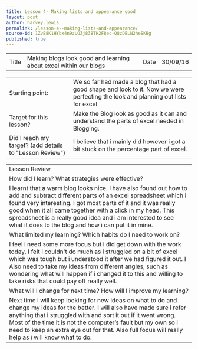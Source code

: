 ```yaml
---
title: Lesson 4- Making lists and appearance good
layout: post
author: harvey.lewis
permalink: /lesson-4--making-lists-and-appearance/
source-id: 1ZvB8K1HYbx4n9zUOZj838TH2F8ec-Q8zDBLN2heSKBg
published: true
---
```

<table>
  <tr>
    <td>Title</td>
    <td>Making blogs look good and learning about excel within our blogs</td>
    <td>Date</td>
    <td>30/09/16</td>
  </tr>
</table>


<table>
  <tr>
    <td>Starting point:</td>
    <td>We so far had made a blog that had a good shape and look to it. Now we were perfecting the look and planning out lists for excel</td>
  </tr>
  <tr>
    <td>Target for this lesson?</td>
    <td>Make the Blog look as good as it can and understand the parts of excel needed in Blogging. </td>
  </tr>
  <tr>
    <td>Did I reach my target? 
(add details to "Lesson Review")</td>
    <td> I believe that i mainly did however i got a bit stuck on the percentage part of excel.</td>
  </tr>
</table>


<table>
  <tr>
    <td>Lesson Review</td>
  </tr>
  <tr>
    <td>How did I learn? What strategies were effective? </td>
  </tr>
  <tr>
    <td>I learnt that a warm blog looks nice. I have also found out how to add and subtract different parts of an excel spreadsheet which i found very interesting. I got most parts of it and it was really good when it all came together with a click in my head. This spreadsheet is a really good idea and i am interested to see what it does to the blog and how i can put it in mine. </td>
  </tr>
  <tr>
    <td>What limited my learning? Which habits do I need to work on? </td>
  </tr>
  <tr>
    <td>I feel i need some more focus but i did get down with the work today. I felt i couldn't do much as i struggled on a bit of excel which was tough but i understood it after we had figured it out. I Also need to take my ideas from different angles, such as wondering what will happen if i changed it to this and willing to take risks that could pay off really well.</td>
  </tr>
  <tr>
    <td>What will I change for next time? How will I improve my learning?</td>
  </tr>
  <tr>
    <td>Next time i will keep looking for new ideas on what to do and change my ideas for the better. I will also have made sure i refer anything that i struggled with and sort it out if it went wrong. Most of the time it is not the computer’s fault but my own so i need to keep an extra eye out for that. Also full focus will really help as i will know what to do.</td>
  </tr>
</table>



